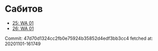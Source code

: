 # Сабитов
- [25: WA 01](25.md)
- [26: WA 01](26.md)

Commit: 47d70d1324cc2fb0e75924b35852d4edf3bb3cc4
 fetched at: 20201101-161749
